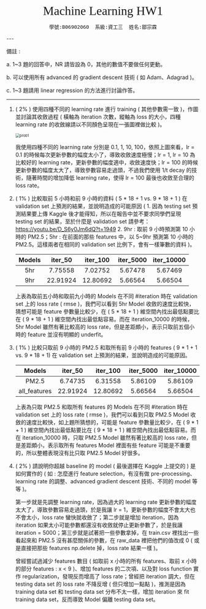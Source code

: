 <center><font size="6" face="黑體">Machine Learning HW1</font></center>
<center><font size="3"><pre>學號:B06902060  系級:資工三  姓名:鄒宗霖</pre></font></center>
---

備註 : 

 a. 1~3 題的回答中，NR 請皆設為 0，其他的數值不要做任何更動。

 b. 可以使用所有 advanced 的 gradient descent 技術 ( 如 Adam、Adagrad )。

 c. 1~3 題請用 linear regression 的方法進行討論作答。

---

1. ( 2% ) 使用四種不同的 learning rate 進行 training ( 其他參數需一致 )，作圖並討論其收斂過程 ( 橫軸為 iteration 次數，縱軸為 loss 的大小，四種 learning rate 的收斂線請以不同顏色呈現在一張圖裡做比較 )。

   <img src="C:\Users\user\Desktop\Programming\3 Junior\ML\hw1-jacky12123\report\prob1\prob1.png" alt="prob1" style="zoom: 67%;" />

   我使用四種不同的 learning rate 分別是 0.1, 1, 10, 100，依照上圖來看，lr = 0.1 的時候每次更新參數的幅度太小了，導致收斂速度極慢；lr = 1, lr = 10 為比較好的 learning rate，更新參數的幅度適中，收斂速度快；lr = 100 的時候更新參數的幅度太大了，導致參數容易走過頭，不過我們使用 1/t decay 的技術，隨著時間的增加降低 learning rate，使得 lr = 100 最後也收斂至合理的 loss rate。

2. ( 1% ) 比較取前 5 小時和前 9 小時的資料 ( 5 * 18 + 1 vs. 9 * 18 + 1 ) 在 validation set 上預測的結果，並說明造成的可能原因 ( 1. 因為 testing set 預測結果要上傳 Kaggle 後才能得知，所以在報告中並不要求同學們呈現 testing set 的結果，至於什麼是 validation set 請參考：https://youtu.be/D_S6y0Jm6dQ?t=1949  2. 9hr : 取前 9 小時預測第 10 小時的 PM2.5；5hr : 在前面的那些 features 中，以 5~9hr 預測第 10 小時的 PM2.5。這樣兩者在相同的 validation set 比例下，會有一樣筆數的資料 )。

   | Models | iter_50  | iter_100 | iter_5000 | iter_10000 |
   | :----: | :------: | :------: | :-------: | :--------: |
   |  5hr   | 7.75558  | 7.02752  |  5.67478  |  5.67469   |
   |  9hr   | 22.91924 | 12.80692 |  5.66564  |  5.66504   |

   上表為取前五小時和取前九小時的 Models 在不同 #iteration 時在 validation set 上的 loss rate ( rmse )，我們可以看到 5hr Model 收斂的速度比較快，猜想可能是 feature 參數量比較少，在 ( 5 * 18 + 1 ) 維空間內找出最低點要比在 ( 9 * 18 + 1 ) 維空間內找出最低點容易。而在 iteration_10000 的時候，5hr Model 雖然有著比較高的 loss rate，但是差距頗小，表示只取前五個小時的 feature 並沒有明顯的 underfit。

3. ( 1% ) 比較只取前 9 小時的 PM2.5 和取所有前 9 小時的 features ( 9 * 1 + 1 vs. 9 * 18 + 1) 在 validation set 上預測的結果，並說明造成的可能原因。

   |    Models    | iter_50  | iter_100 | iter_5000 | iter_10000 |
   | :----------: | :------: | :------: | :-------: | :--------: |
   |    PM2.5     | 6.74735  | 6.31558  |  5.86109  |  5.86109   |
   | all_features | 22.91924 | 12.80692 |  5.66564  |  5.66504   |

   上表為只取 PM2.5 和取所有 features 的 Models 在不同 #iteration 時在 validation set 上的 loss rate ( rmse )，我們可以看到只取 PM2.5 Model 收斂的速度比較快，如上題所猜想的，可能是 feature 參數量比較少，在 ( 9 * 1 + 1 ) 維空間內找出最低點要比在 ( 9 * 18 + 1 ) 維空間內找出最低點容易。而在 iteration_10000 時，只取 PM2.5 Model 雖然有著比較高的 loss rate，但是差距頗小，表示取所有 features Model 裡面有些 feature 可能是不重要的，所以整體表現沒有比只取 PM2.5 Model 好很多。

4. ( 2% ) 請說明你超越 baseline 的 model ( 最後選擇在 Kaggle 上提交的 ) 是如何實作的 ( 如 : 怎麼進行 feature selection，有沒有做 pre-processing、learning rate 的調整、advanced gradient descent 技術、不同的 model 等等 )。

   第一步就是先調整 learning rate，因為過大的 learning rate 更新參數的幅度太大了，導致參數容易走過頭，於是我讓 lr = 1，更新參數的幅度不會太大也不會太小，loss rate 蠻快就收斂了；第二步就是增加 iteration，因為 iteration 如果太小可能參數都還沒有收斂就停止更新參數了，於是我讓 iteration = 5000；第三步就是試著把一些參數拿掉，在 train.csv 裡找出一些看起來和 PM2.5 沒有甚麼關係的參數，在 raw_data 裡把他們的值改成 0 ( 或是直接把那些 features np.delete 掉，loss rate 結果一樣 )。
   
   曾經嘗試過減少 features 數目 ( 如取前 x 小時的所有 features、取前 x 小時的部分 features : x < 9 )、增加 features 的二次項、以及對 loss function 實作 regularization，發現反而增高了 loss rate；曾經把 iteration 調大，但在 testing data set 的 loss rate 不降反增 ( 但只增加一點點 )，推測是因為 training data set 和 testing data set 分布不太一樣，增加 iteration 來 fit training data set，反而導致 Model 偏離 testing data set。

